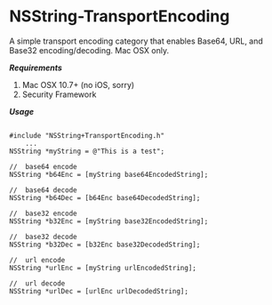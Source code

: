 NSString-TransportEncoding
==========================

A simple transport encoding category that enables Base64, URL, and Base32 encoding/decoding.  Mac OSX only.

***Requirements***

1. Mac OSX 10.7+ (no iOS, sorry)
2. Security Framework

***Usage***
```objc

#include "NSString+TransportEncoding.h"
    ...
NSString *myString = @"This is a test";
    
//  base64 encode
NSString *b64Enc = [myString base64EncodedString];
    
//  base64 decode
NSString *b64Dec = [b64Enc base64DecodedString];
    
//  base32 encode
NSString *b32Enc = [myString base32EncodedString];
    
//  base32 decode
NSString *b32Dec = [b32Enc base32DecodedString];
    
//  url encode
NSString *urlEnc = [myString urlEncodedString];
    
//  url decode
NSString *urlDec = [urlEnc urlDecodedString];
```
